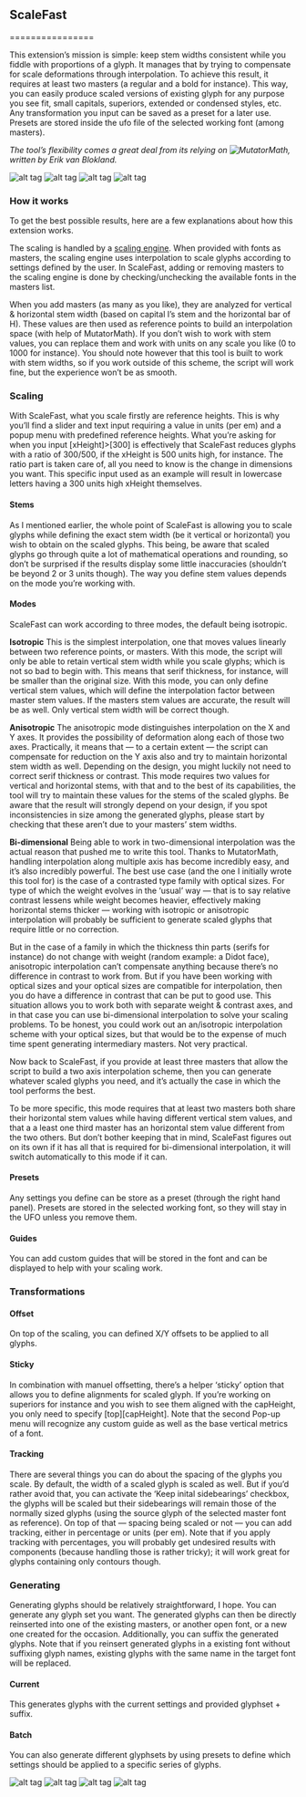 ## ScaleFast
================

This extension’s mission is simple: keep stem widths consistent while you fiddle with proportions of a glyph. It manages that by trying to compensate for scale deformations through interpolation. To achieve this result, it requires at least two masters (a regular and a bold for instance). This way, you can easily produce scaled versions of existing glyph for any purpose you see fit, small capitals, superiors, extended or condensed styles, etc. 
Any transformation you input can be saved as a preset for a later use. Presets are stored inside the ufo file of the selected working font (among masters).  

*The tool’s flexibility comes a great deal from its relying on ![MutatorMath](https://github.com/LettError/MutatorMath), written by Erik van Blokland.*

![alt tag](images/scalefast-1.png)
![alt tag](images/scalefast-2.png)
![alt tag](images/scalefast-3.png)
![alt tag](images/scalefast-4.png)


### How it works

To get the best possible results, here are a few explanations about how this extension works.

The scaling is handled by a [scaling engine](https://github.com/loicsander/MutatorScale). When provided with fonts as masters, the scaling engine uses interpolation to scale glyphs according to settings defined by the user. In ScaleFast, adding or removing masters to the scaling engine is done by checking/unchecking the available fonts in the masters list.

When you add masters (as many as you like), they are analyzed for vertical & horizontal stem width (based on capital I’s stem and the horizontal bar of H). These values are then used as reference points to build an interpolation space (with help of MutatorMath). If you don’t wish to work with stem values, you can replace them and work with units on any scale you like (0 to 1000 for instance). You should note however that this tool is built to work with stem widths, so if you work outside of this scheme, the script will work fine, but the experience won’t be as smooth.

### Scaling

With ScaleFast, what you scale firstly are reference heights. This is why you’ll find a slider and text input requiring a value in units (per em) and a popup menu with predefined reference heights. What you’re asking for when you input [xHeight]>[300] is effectively that ScaleFast reduces glyphs with a ratio of 300/500, if the xHeight is 500 units high, for instance. The ratio part is taken care of, all you need to know is the change in dimensions you want. This specific input used as an example will result in lowercase letters having a 300 units high xHeight themselves.

#### Stems

As I mentioned earlier, the whole point of ScaleFast is allowing you to scale glyphs while defining the exact stem width (be it vertical or horizontal) you wish to obtain on the scaled glyphs. This being, be aware that scaled glyphs go through quite a lot of mathematical operations and rounding, so don’t be surprised if the results display some little inaccuracies (shouldn’t be beyond 2 or 3 units though).
The way you define stem values depends on the mode you’re working with.

#### Modes

ScaleFast can work according to three modes, the default being isotropic.

**Isotropic**
This is the simplest interpolation, one that moves values linearly between two reference points, or masters. With this mode, the script will only be able to retain vertical stem width while you scale glyphs; which is not so bad to begin with. This means that serif thickness, for instance, will be smaller than the original size. With this mode, you can only define vertical stem values, which will define the interpolation factor between master stem values. If the masters stem values are accurate, the result will be as well. Only vertical stem width will be correct though.

**Anisotropic**
The anisotropic mode distinguishes interpolation on the X and Y axes. It provides the possibility of deformation along each of those two axes. Practically, it means that — to a certain extent — the script can compensate for reduction on the Y axis also and try to maintain horizontal stem width as well. Depending on the design, you might luckily not need to correct serif thickness or contrast. This mode requires two values for vertical and horizontal stems, with that and to the best of its capabilities, the tool will try to maintain these values for the stems of the scaled glyphs. Be aware that the result will strongly depend on your design, if you spot inconsistencies in size among the generated glyphs, please start by checking that these aren’t due to your masters’ stem widths.

**Bi-dimensional**
Being able to work in two-dimensional interpolation was the actual reason that pushed me to write this tool. Thanks to MutatorMath, handling interpolation along multiple axis has become incredibly easy, and it’s also incredibly powerful. The best use case (and the one I initially wrote this tool for) is the case of a contrasted type family with optical sizes. For type of which the weight evolves in the ‘usual’ way — that is to say relative contrast lessens while weight becomes heavier, effectively making horizontal stems thicker — working with isotropic or anisotropic interpolation will probably be sufficient to generate scaled glyphs that require little or no correction. 

But in the case of a family in which the thickness thin parts (serifs for instance) do not change with weight (random example: a Didot face), anisotropic interpolation can’t compensate anything because there’s no difference in contrast to work from. But if you have been working with optical sizes and your optical sizes are compatible for interpolation, then you do have a difference in contrast that can be put to good use. This situation allows you to work both with separate weight & contrast axes, and in that case you can use bi-dimensional interpolation to solve your scaling problems. To be honest, you could work out an an/isotropic interpolation scheme with your optical sizes, but that would be to the expense of much time spent generating intermediary masters. Not very practical.

Now back to ScaleFast, if you provide at least three masters that allow the script to build a two axis interpolation scheme, then you can generate whatever scaled glyphs you need, and it’s actually the case in which the tool performs the best.

To be more specific, this mode requires that at least two masters both share their horizontal stem values while having different vertical stem values, and that a a least one third master has an horizontal stem value different from the two others.
But don’t bother keeping that in mind, ScaleFast figures out on its own if it has all that is required for bi-dimensional interpolation, it will switch automatically to this mode if it can. 

#### Presets
Any settings you define can be store as a preset (through the right hand panel). Presets are stored in the selected working font, so they will stay in the UFO unless you remove them.

#### Guides
You can add custom guides that will be stored in the font and can be displayed to help with your scaling work.

### Transformations

#### Offset
On top of the scaling, you can defined X/Y offsets to be applied  to all glyphs.

#### Sticky
In combination with manuel offsetting, there’s a helper ‘sticky’ option that allows you to define alignments for scaled glyph. If you’re working on superiors for instance and you wish to see them aligned with the capHeight, you only need to specify [top][capHeight]. Note that the second Pop-up menu will recognize any custom guide as well as the base vertical metrics of a font.

#### Tracking

There are several things you can do about the spacing of the glyphs you scale. By default, the width of a scaled glyph is scaled as well. But if you’d rather avoid that, you can activate the ‘Keep inital sidebearings’ checkbox, the glyphs will be scaled but  their sidebearings will remain those of the normally sized glyphs (using the source glyph of the selected master font as reference).
On top of that — spacing being scaled or not — you can add tracking, either in percentage or units (per em). Note that if you apply tracking with percentages, you will probably get undesired results with components (because handling those is rather tricky); it will work great for glyphs containing only contours though.

### Generating

Generating glyphs should be relatively straightforward, I hope. You can generate any glyph set you want. The generated glyphs can then be directly reinserted into one of the existing masters, or another open font, or a new one created for the occasion. Additionally, you can suffix the generated glyphs. Note that if you reinsert generated glyphs in a existing font without suffixing glyph names, existing glyphs with the same name in the target font will be replaced.

#### Current
This generates glyphs with the current settings and provided glyphset + suffix.

#### Batch
You can also generate different glyphsets by using presets to define which settings should be applied to a specific series of glyphs.

![alt tag](images/scalefast-5.png)
![alt tag](images/scalefast-6.png)
![alt tag](images/scalefast-7.png)
![alt tag](images/scalefast-8.png)
